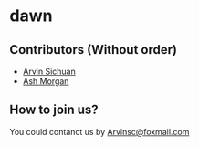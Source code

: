 # dawn #
## Contributors (Without order) ##
- [Arvin Sichuan](https://github.com/ArvinSiChuan)
- [Ash Morgan](https://github.com/Ash-Morgan)

## How to join us? ##
You could contanct us by [Arvinsc@foxmail.com](mailto:Arvinsc@foxmail.com)
